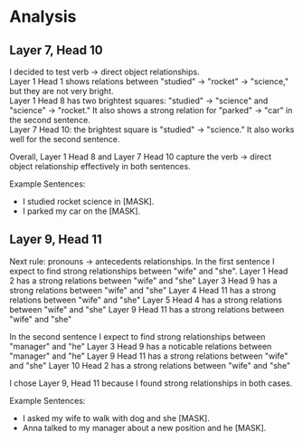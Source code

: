 # Analysis

## Layer 7, Head 10

I decided to test verb -> direct object relationships.  
Layer 1 Head 1 shows relations between "studied" → "rocket" → "science," but they are not very bright.  
Layer 1 Head 8 has two brightest squares: "studied" → "science" and "science" → "rocket." It also shows a strong relation for "parked" → "car" in the second sentence.  
Layer 7 Head 10: the brightest square is "studied" → "science." It also works well for the second sentence.  

Overall, Layer 1 Head 8 and Layer 7 Head 10 capture the verb → direct object relationship effectively in both sentences.

Example Sentences:
- I studied rocket science in [MASK]. 
- I parked my car on the [MASK].

## Layer 9, Head 11

Next rule: pronouns -> antecedents relationships.
In the first sentence I expect to find strong relationships between "wife" and "she".
Layer 1 Head 2 has a strong relations between "wife" and "she"
Layer 3 Head 9 has a strong relations between "wife" and "she"
Layer 4 Head 11 has a strong relations between "wife" and "she"
Layer 5 Head 4 has a strong relations between "wife" and "she"
Layer 9 Head 11 has a strong relations between "wife" and "she"

In the second sentence I expect to find strong relationships between "manager" and "he"
Layer 3 Head 9 has a noticable relations between "manager" and "he"
Layer 9 Head 11 has a strong relations between "wife" and "she"
Layer 10 Head 2 has a strong relations between "wife" and "she"

I chose Layer 9, Head 11 because I found strong relationships in both cases. 

Example Sentences:
- I asked my wife to walk with dog and she [MASK].
- Anna talked to my manager about a new position and he [MASK].